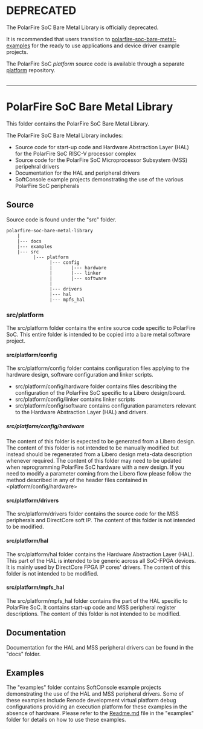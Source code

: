 # DEPRECATED
The PolarFire SoC Bare Metal Library is officially deprecated.

It is recommended that users transition to [polarfire-soc-bare-metal-examples](https://github.com/polarfire-soc/polarfire-soc-bare-metal-examples)
for the ready to use applications and device driver example projects.

The PolarFire SoC *platform* source code is available through a separate [platform](https://github.com/polarfire-soc/platform) repository.
<br><br>

-----

# PolarFire SoC Bare Metal Library
This folder contains the PolarFire SoC Bare Metal Library.

The PolarFire SoC Bare Metal Library includes:
- Source code for start-up code and Hardware Abstraction Layer (HAL) for the PolarFire SoC RISC-V processor complex
- Source code for the PolarFire SoC Microprocessor Subsystem (MSS) peripehral drivers
- Documentation for the HAL and peripheral drivers
- SoftConsole example projects demonstrating the use of the various PolarFire SoC peripherals

## Source
Source code is found under the "src" folder.

    polarfire-soc-bare-metal-library
        |
        |--- docs
        |--- examples
        |--- src
              |--- platform
                    |--- config
                    |       |--- hardware
                    |       |--- linker
                    |       |--- software
                    |
                    |--- drivers
                    |--- hal
                    |--- mpfs_hal
                    
### src/platform
The src/platform folder contains the entire source code specific to PolarFire SoC. This entire
folder is intended to be copied into a bare metal software project.

#### src/platform/config
The src/platform/config folder contains configuration files applying to the hardware design, software configuration and linker scripts.
- src/platform/config/hardware folder contains files describing the configuration of the PolarFire SoC specific to a Libero design/board.
- src/platform/config/linker contains linker scripts
- src/platform/config/software contains configuration parameters relevant to the Hardware Abstraction Layer (HAL) and drivers. 

##### src/platform/config/hardware
The content of this folder is expected to be generated from a Libero design. The content of this
folder is not intended to be manually modified but instead should be regenerated from a Libero design
meta-data description whenever required.
The content of this folder may need to be updated when reprogramming PolarFire SoC hardware with a
new design.
If you need to modify a parameter coming from the Libero flow please follow the method described in
any of the header files contained in <platform/config/hardware>

#### src/platform/drivers
The src/platform/drivers folder contains the source code for the MSS peripherals and DirectCore soft IP. The content of this folder is not intended to be modified.

#### src/platform/hal
The src/platform/hal folder contains the Hardware Abstraction Layer (HAL). This part of the HAL is intended to be generic across all SoC-FPGA devices.
It is mainly used by DirectCore FPGA IP cores' drivers. The content of this folder is not intended to be modified.

#### src/platform/mpfs_hal
The src/platform/mpfs_hal folder contains the part of the HAL specific to PolarFire SoC. It contains start-up code and MSS peripheral register descriptions.
The content of this folder is not intended to be modified.

## Documentation
Documentation for the HAL and MSS peripheral drivers can be found in the "docs" folder.

## Examples
The "examples" folder contains SoftConsole example projects demonstrating the use of the HAL and MSS peripheral drivers.
Some of these examples include Renode development virtual platform debug configurations providing an execution platform for these examples in the absence of hardware.
Please refer to the [Readme.md](examples/Readme.md) file in the "examples" folder for details on how to use these examples.

